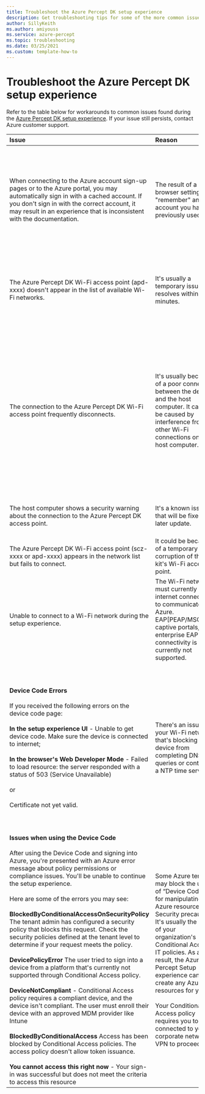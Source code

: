 ```yaml
---
title: Troubleshoot the Azure Percept DK setup experience
description: Get troubleshooting tips for some of the more common issues found during the setup experience
author: SillyKeith
ms.author: amiyouss
ms.service: azure-percept
ms.topic: troubleshooting
ms.date: 03/25/2021
ms.custom: template-how-to
---
```


# Troubleshoot the Azure Percept DK setup experience

Refer to the table below for workarounds to common issues found during the [Azure Percept DK setup experience](./quickstart-percept-dk-set-up.md). If your issue still persists, contact Azure customer support.

|Issue|Reason|Workaround|
|:-----|:------|:----------|
|When connecting to the Azure account sign-up pages or to the Azure portal, you may automatically sign in with a cached account. If you don't sign in with the correct account, it may result in an experience that is inconsistent with the documentation.|The result of a browser setting to "remember" an account you have previously used.|From the Azure page, select on your account name in the upper right corner and select **sign out**. You can then sign in with the correct account.|
|The Azure Percept DK Wi-Fi access point (apd-xxxx) doesn't appear in the list of available Wi-Fi networks.|It's usually a temporary issue that resolves within 15 minutes.|Wait for the network to appear. If it doesn't appear after more than 15 minutes, reboot the device.|
|The connection to the Azure Percept DK Wi-Fi access point frequently disconnects.|It's usually because of a poor connection between the device and the host computer. It can also be caused by interference from other Wi-Fi connections on the host computer.|Make sure that the antennas are properly attached to the dev kit. If the dev kit is far away from the host computer, try moving it closer. Turn off any other internet connections such as LTE/5G if they're running on the host computer.|
|The host computer shows a security warning about the connection to the Azure Percept DK access point.|It's a known issue that will be fixed in a later update.|It's safe to continue through the setup experience.|
|The Azure Percept DK Wi-Fi access point (scz-xxxx or apd-xxxx) appears in the network list but fails to connect.|It could be because of a temporary corruption of the dev kit's Wi-Fi access point.|Reboot the dev kit and try again.|
|Unable to connect to a Wi-Fi network during the setup experience.|The Wi-Fi network must currently have internet connectivity to communicate with Azure. EAP[PEAP/MSCHAP], captive portals, and enterprise EAP-TLS connectivity is currently not supported.|Ensure your Wi-Fi network type is supported and has internet connectivity.|
|**Device Code Errors** <br><br> If you received the following errors on the device code page: <br><br>**In the setup experience UI** - Unable to get device code. Make sure the device is connected to internet; <br><br> **In the browser's Web Developer Mode** - Failed to load resource: the server responded with a status of 503 (Service Unavailable) <br><br>or <br><br>Certificate not yet valid. | There's an issue with your Wi-Fi network that's blocking the device from completing DNS queries or contacting a NTP time server. | Try plugging in an Ethernet cable to the devkit or connecting to a different Wi-Fi network then try again. <br><br> Less common causes could be that your host computer's date/time are incorrect.  |
|**Issues when using the Device Code**<br><br> After using the Device Code and signing into Azure, you're presented with an Azure error message about policy permissions or compliance issues. You'll be unable to continue the setup experience.<br><br> Here are some of the errors you may see:<br><br>**BlockedByConditionalAccessOnSecurityPolicy** The tenant admin has configured a security policy that blocks this request. Check the security policies defined at the tenant level to determine if your request meets the policy. <br><br>**DevicePolicyError** The user tried to sign into a device from a platform that's currently not supported through Conditional Access policy.<br><br>**DeviceNotCompliant** - Conditional Access policy requires a compliant device, and the device isn't compliant. The user must enroll their device with an approved MDM provider like Intune<br><br>**BlockedByConditionalAccess** Access has been blocked by Conditional Access policies. The access policy doesn't allow token issuance.<br><br>**You cannot access this right now** - Your sign-in was successful but does not meet the criteria to access this resource   |Some Azure tenants may block the usage of “Device Codes” for manipulating Azure resources as a Security precaution. It's usually the result of your organization's Conditional Access IT policies. As a result, the Azure Percept Setup experience can't create any Azure resources for you. <br><br>Your Conditional Access policy requires you to be connected to your corporate network or VPN to proceed.    |Work with your organization to understand their conditional access IT policies.  |